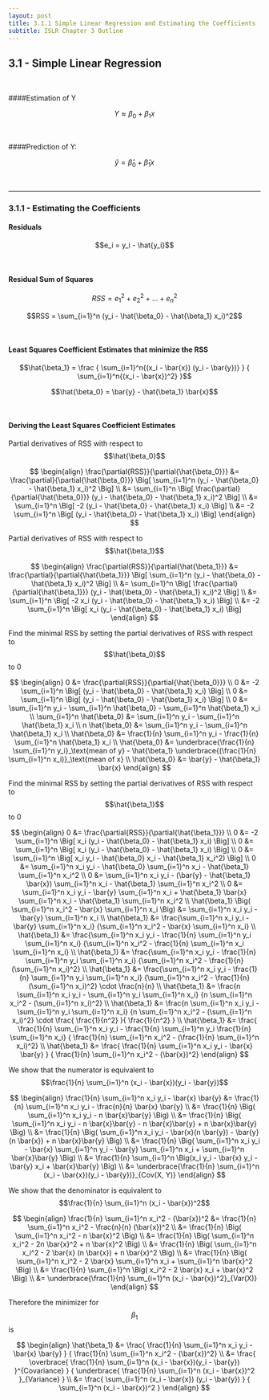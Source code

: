 ```yaml
---
layout: post
title: 3.1.1 Simple Linear Regression and Estimating the Coefficients
subtitle: ISLR Chapter 3 Outline
---
```


## 3.1 - Simple Linear Regression

<br/>

####Estimation of Y

$$Y \approx \beta_0 + \beta_1 x$$

<br/>

####Prediction of Y:

$$\hat{y} = \hat{\beta}_0 + \hat{\beta}_1 x$$

<br/>

---

### 3.1.1 - Estimating the Coefficients

#### Residuals 

$$e_i = y_i - \hat{y_i}$$

<br/>

#### Residual Sum of Squares

$$RSS = e_1^2 + e_2^2 + ... + e_n^2$$

$$RSS = \sum_{i=1}^n (y_i - \hat{\beta_0} - \hat{\beta_1} x_i)^2$$

<br/>

#### Least Squares Coefficient Estimates that minimize the RSS

$$\hat{\beta_1} = \frac { \sum_{i=1}^n{(x_i - \bar{x}) (y_i - \bar{y})} }
                        { \sum_{i=1}^n{(x_i - \bar{x})^2} }$$

$$\hat{\beta_0} = \bar{y} - \hat{\beta_1} \bar{x}$$

<br/>

#### Deriving the Least Squares Coefficient Estimates

Partial derivatives of RSS with respect to $$\hat{\beta_0}$$

$$
\begin{align}
\frac{\partial{RSS}}{\partial{\hat{\beta_0}}} 
  &=  \frac{\partial}{\partial{\hat{\beta_0}}} \Big[
      \sum_{i=1}^n (y_i - \hat{\beta_0} - \hat{\beta_1} x_i)^2 \Big]  \\
  &=  \sum_{i=1}^n \Big[ \frac{\partial}{\partial{\hat{\beta_0}}}
      (y_i - \hat{\beta_0} - \hat{\beta_1} x_i)^2 \Big] \\
  &=  \sum_{i=1}^n \Big[ -2 (y_i - \hat{\beta_0} - \hat{\beta_1} x_i) \Big] \\
  &=  -2 \sum_{i=1}^n \Big[ (y_i - \hat{\beta_0} - \hat{\beta_1} x_i) \Big]
\end{align}
$$

Partial derivatives of RSS with respect to $$\hat{\beta_1}$$

$$
\begin{align}
\frac{\partial{RSS}}{\partial{\hat{\beta_1}}} 
  &= \frac{\partial}{\partial{\hat{\beta_1}}} \Big[
      \sum_{i=1}^n (y_i - \hat{\beta_0} - \hat{\beta_1} x_i)^2 \Big]  \\
  &=  \sum_{i=1}^n \Big[ \frac{\partial}{\partial{\hat{\beta_1}}}
      (y_i - \hat{\beta_0} - \hat{\beta_1} x_i)^2 \Big] \\
  &=  \sum_{i=1}^n \Big[ -2 x_i (y_i - \hat{\beta_0} - \hat{\beta_1} x_i) \Big] \\
  &=  -2 \sum_{i=1}^n \Big[ x_i (y_i - \hat{\beta_0} - \hat{\beta_1} x_i) \Big]
\end{align}
$$

Find the minimal RSS by setting the partial derivatives of RSS with respect to $$\hat{\beta_0}$$ to 0

$$
\begin{align}
  0 &= \frac{\partial{RSS}}{\partial{\hat{\beta_0}}}  \\
  0 &= -2 \sum_{i=1}^n \Big[ (y_i - \hat{\beta_0} - \hat{\beta_1} x_i) \Big]  \\
  0 &= \sum_{i=1}^n \Big[ (y_i - \hat{\beta_0} - \hat{\beta_1} x_i) \Big]  \\
  0 &= \sum_{i=1}^n y_i - \sum_{i=1}^n \hat{\beta_0} - \sum_{i=1}^n \hat{\beta_1} x_i \\
  \sum_{i=1}^n \hat{\beta_0} &= \sum_{i=1}^n y_i - \sum_{i=1}^n \hat{\beta_1} x_i \\
  n \hat{\beta_0}            &= \sum_{i=1}^n y_i - \sum_{i=1}^n \hat{\beta_1} x_i \\
  \hat{\beta_0}   &= \frac{1}{n} \sum_{i=1}^n y_i - \frac{1}{n} \sum_{i=1}^n \hat{\beta_1} x_i \\
  \hat{\beta_0}   &= \underbrace{\frac{1}{n} \sum_{i=1}^n y_i}_\text{mean of y}
                     - \hat{\beta_1} \underbrace{(\frac{1}{n} \sum_{i=1}^n x_i)}_\text{mean of x} \\
  \hat{\beta_0}   &= \bar{y} - \hat{\beta_1} \bar{x}
\end{align}
$$

Find the minimal RSS by setting the partial derivatives of RSS with respect to $$\hat{\beta_1}$$ to 0

$$
\begin{align}
  0 &= \frac{\partial{RSS}}{\partial{\hat{\beta_1}}}  \\
  0 &=  -2 \sum_{i=1}^n \Big[ x_i (y_i - \hat{\beta_0} - \hat{\beta_1} x_i) \Big] \\
  0 &= \sum_{i=1}^n \Big[ x_i (y_i - \hat{\beta_0} - \hat{\beta_1} x_i) \Big] \\
  0 &= \sum_{i=1}^n \Big[ x_i y_i - \hat{\beta_0} x_i - \hat{\beta_1} x_i^2) \Big] \\
  0 &= \sum_{i=1}^n x_i y_i - \hat{\beta_0} \sum_{i=1}^n x_i - \hat{\beta_1} \sum_{i=1}^n x_i^2 \\
  0 &= \sum_{i=1}^n x_i y_i - (\bar{y} - \hat{\beta_1} \bar{x}) \sum_{i=1}^n x_i - 
       \hat{\beta_1} \sum_{i=1}^n x_i^2 \\
  0 &= \sum_{i=1}^n x_i y_i - \bar{y} \sum_{i=1}^n x_i + \hat{\beta_1} \bar{x} \sum_{i=1}^n x_i -
       \hat{\beta_1} \sum_{i=1}^n x_i^2 \\
  \hat{\beta_1} \Big( \sum_{i=1}^n x_i^2 - \bar{x} \sum_{i=1}^n x_i \Big)
    &= \sum_{i=1}^n x_i y_i - \bar{y} \sum_{i=1}^n x_i \\
  \hat{\beta_1}
    &= \frac{\sum_{i=1}^n x_i y_i - \bar{y} \sum_{i=1}^n x_i}
            {\sum_{i=1}^n x_i^2 - \bar{x} \sum_{i=1}^n x_i} \\
  \hat{\beta_1}
    &= \frac{\sum_{i=1}^n x_i y_i - \frac{1}{n} \sum_{i=1}^n y_i \sum_{i=1}^n x_i}
            {\sum_{i=1}^n x_i^2 - \frac{1}{n} \sum_{i=1}^n x_i \sum_{i=1}^n x_i} \\
  \hat{\beta_1}
    &= \frac{\sum_{i=1}^n x_i y_i - \frac{1}{n} \sum_{i=1}^n y_i \sum_{i=1}^n x_i}
            {\sum_{i=1}^n x_i^2 - \frac{1}{n} (\sum_{i=1}^n x_i)^2} \\
  \hat{\beta_1}
    &= \frac{\sum_{i=1}^n x_i y_i - \frac{1}{n} \sum_{i=1}^n y_i \sum_{i=1}^n x_i}
            {\sum_{i=1}^n x_i^2 - \frac{1}{n} (\sum_{i=1}^n x_i)^2} \cdot
       \frac{n}{n}  \\
  \hat{\beta_1}
    &= \frac{n \sum_{i=1}^n x_i y_i - \sum_{i=1}^n y_i \sum_{i=1}^n x_i}
            {n \sum_{i=1}^n x_i^2 - (\sum_{i=1}^n x_i)^2} \\
  \hat{\beta_1}
    &= \frac{n \sum_{i=1}^n x_i y_i - \sum_{i=1}^n y_i \sum_{i=1}^n x_i}
            {n \sum_{i=1}^n x_i^2 - (\sum_{i=1}^n x_i)^2} \cdot
       \frac{ \frac{1}{n^2} }{ \frac{1}{n^2} }  \\
  \hat{\beta_1}
    &= \frac{ \frac{1}{n} \sum_{i=1}^n x_i y_i - \frac{1}{n} \sum_{i=1}^n y_i \frac{1}{n} \sum_{i=1}^n x_i}
            { \frac{1}{n} \sum_{i=1}^n x_i^2 - (\frac{1}{n} \sum_{i=1}^n x_i)^2} \\
  \hat{\beta_1}
    &= \frac{ \frac{1}{n} \sum_{i=1}^n x_i y_i - \bar{x} \bar{y} }
            { \frac{1}{n} \sum_{i=1}^n x_i^2 - (\bar{x})^2}
\end{align}
$$

We show that the numerator is equivalent to $$\frac{1}{n} \sum_{i=1}^n (x_i - \bar{x})(y_i - \bar{y})$$

$$
\begin{align}
\frac{1}{n} \sum_{i=1}^n x_i y_i - \bar{x} \bar{y}
  &= \frac{1}{n} \sum_{i=1}^n x_i y_i - \frac{n}{n} \bar{x} \bar{y} \\
  &= \frac{1}{n} \Big( \sum_{i=1}^n x_i y_i - n \bar{x}\bar{y} \Big) \\
  &= \frac{1}{n} \Big( \sum_{i=1}^n x_i y_i - n \bar{x}\bar{y} - n \bar{x}\bar{y} + n \bar{x}\bar{y} \Big) \\
  &= \frac{1}{n} \Big( \sum_{i=1}^n x_i y_i - \bar{x}(n \bar{y}) - \bar{y}(n \bar{x}) + n \bar{x}\bar{y} \Big) \\
  &= \frac{1}{n} \Big( \sum_{i=1}^n x_i y_i - \bar{x} \sum_{i=1}^n y_i - \bar{y} \sum_{i=1}^n x_i + \sum_{i=1}^n \bar{x}\bar{y} \Big) \\  
  &= \frac{1}{n} \sum_{i=1}^n \Big(x_i y_i - \bar{x} y_i - \bar{y} x_i + \bar{x}\bar{y} \Big) \\  
  &= \underbrace{\frac{1}{n} \sum_{i=1}^n (x_i - \bar{x})(y_i - \bar{y})}_{Cov(X, Y)}
\end{align}
$$

We show that the denominator is equivalent to $$\frac{1}{n} \sum_{i=1}^n (x_i - \bar{x})^2$$

$$
\begin{align}
\frac{1}{n} \sum_{i=1}^n x_i^2 - (\bar{x})^2
  &= \frac{1}{n} \sum_{i=1}^n x_i^2 - \frac{n}{n} (\bar{x})^2 \\
  &= \frac{1}{n} \Big( \sum_{i=1}^n x_i^2 - n \bar{x}^2 \Big) \\
  &= \frac{1}{n} \Big( \sum_{i=1}^n x_i^2 - 2n \bar{x}^2 + n \bar{x}^2 \Big) \\
  &= \frac{1}{n} \Big( \sum_{i=1}^n x_i^2 - 2 \bar{x} (n \bar{x}) + n \bar{x}^2 \Big) \\
  &= \frac{1}{n} \Big( \sum_{i=1}^n x_i^2 - 2 \bar{x} \sum_{i=1}^n x_i + \sum_{i=1}^n \bar{x}^2 \Big) \\
  &= \frac{1}{n} \sum_{i=1}^n \Big( x_i^2 - 2 \bar{x} x_i + \bar{x}^2 \Big) \\
  &= \underbrace{\frac{1}{n} \sum_{i=1}^n (x_i - \bar{x})^2}_{Var(X)}
\end{align}
$$

Therefore the minimizer for $$\beta_1$$ is

$$
\begin{align}
  \hat{\beta_1}
    &= \frac{ \frac{1}{n} \sum_{i=1}^n x_i y_i - \bar{x} \bar{y} }
            { \frac{1}{n} \sum_{i=1}^n x_i^2 - (\bar{x})^2} \\
    &= \frac{ \overbrace{  \frac{1}{n} \sum_{i=1}^n (x_i - \bar{x})(y_i - \bar{y}) }^{Covariance} }
            { \underbrace{ \frac{1}{n} \sum_{i=1}^n (x_i - \bar{x})^2 }_{Variance} }  \\
    &= \frac{ \sum_{i=1}^n (x_i - \bar{x}) (y_i - \bar{y}) }
            { \sum_{i=1}^n (x_i - \bar{x})^2 }
\end{align}
$$